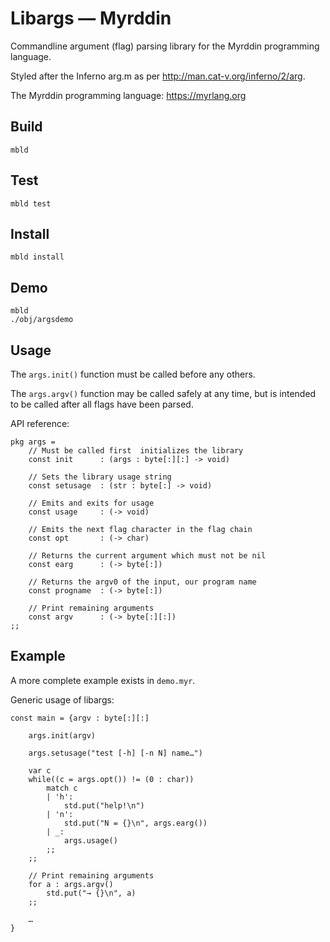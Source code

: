 # Libargs — Myrddin

Commandline argument (flag) parsing library for the Myrddin programming language.

Styled after the Inferno arg.m as per <http://man.cat-v.org/inferno/2/arg>.

The Myrddin programming language: <https://myrlang.org>

## Build

	mbld

## Test

	mbld test

## Install

	mbld install

## Demo

	mbld
	./obj/argsdemo

## Usage

The `args.init()` function must be called before any others.

The `args.argv()` function may be called safely at any time, but is intended to be called after all flags have been parsed.

API reference:

	pkg args =
		// Must be called first ­ initializes the library
		const init		: (args : byte[:][:] -> void)

		// Sets the library usage string
		const setusage	: (str : byte[:] -> void)

		// Emits and exits for usage
		const usage		: (-> void)

		// Emits the next flag character in the flag chain
		const opt		: (-> char)

		// Returns the current argument which must not be nil
		const earg		: (-> byte[:])

		// Returns the argv0 of the input, our program name
		const progname	: (-> byte[:])

		// Print remaining arguments
		const argv		: (-> byte[:][:])
	;;


## Example

A more complete example exists in `demo.myr`.

Generic usage of libargs:

	const main = {argv : byte[:][:]

		args.init(argv)

		args.setusage("test [-h] [-n N] name…")

		var c
		while((c = args.opt()) != (0 : char))
			match c
			| 'h':
				std.put("help!\n")
			| 'n':
				std.put("N = {}\n", args.earg())
			| _:
				args.usage()
			;;
		;;

		// Print remaining arguments
		for a : args.argv()
			std.put("→ {}\n", a)
		;;

		…
	}
